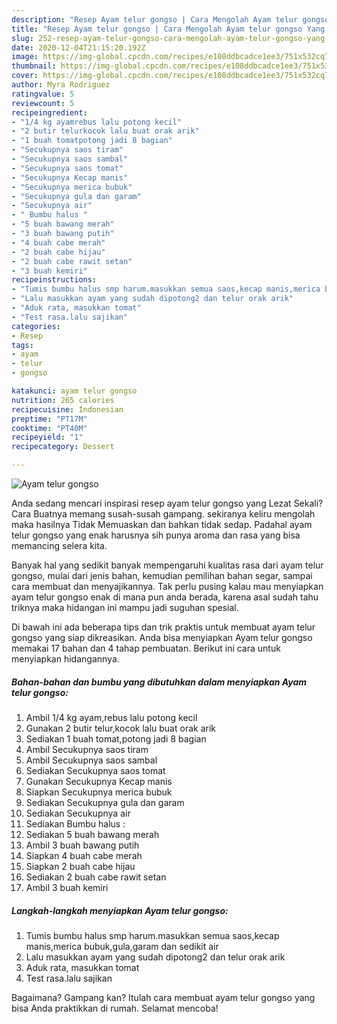 ```yaml
---
description: "Resep Ayam telur gongso | Cara Mengolah Ayam telur gongso Yang Menggugah Selera"
title: "Resep Ayam telur gongso | Cara Mengolah Ayam telur gongso Yang Menggugah Selera"
slug: 252-resep-ayam-telur-gongso-cara-mengolah-ayam-telur-gongso-yang-menggugah-selera
date: 2020-12-04T21:15:20.192Z
image: https://img-global.cpcdn.com/recipes/e108ddbcadce1ee3/751x532cq70/ayam-telur-gongso-foto-resep-utama.jpg
thumbnail: https://img-global.cpcdn.com/recipes/e108ddbcadce1ee3/751x532cq70/ayam-telur-gongso-foto-resep-utama.jpg
cover: https://img-global.cpcdn.com/recipes/e108ddbcadce1ee3/751x532cq70/ayam-telur-gongso-foto-resep-utama.jpg
author: Myra Rodriguez
ratingvalue: 5
reviewcount: 5
recipeingredient:
- "1/4 kg ayamrebus lalu potong kecil"
- "2 butir telurkocok lalu buat orak arik"
- "1 buah tomatpotong jadi 8 bagian"
- "Secukupnya saos tiram"
- "Secukupnya saos sambal"
- "Secukupnya saos tomat"
- "Secukupnya Kecap manis"
- "Secukupnya merica bubuk"
- "Secukupnya gula dan garam"
- "Secukupnya air"
- " Bumbu halus "
- "5 buah bawang merah"
- "3 buah bawang putih"
- "4 buah cabe merah"
- "2 buah cabe hijau"
- "2 buah cabe rawit setan"
- "3 buah kemiri"
recipeinstructions:
- "Tumis bumbu halus smp harum.masukkan semua saos,kecap manis,merica bubuk,gula,garam dan sedikit air"
- "Lalu masukkan ayam yang sudah dipotong2 dan telur orak arik"
- "Aduk rata, masukkan tomat"
- "Test rasa.lalu sajikan"
categories:
- Resep
tags:
- ayam
- telur
- gongso

katakunci: ayam telur gongso 
nutrition: 265 calories
recipecuisine: Indonesian
preptime: "PT17M"
cooktime: "PT40M"
recipeyield: "1"
recipecategory: Dessert

---
```



![Ayam telur gongso](https://img-global.cpcdn.com/recipes/e108ddbcadce1ee3/751x532cq70/ayam-telur-gongso-foto-resep-utama.jpg)

Anda sedang mencari inspirasi resep ayam telur gongso yang Lezat Sekali? Cara Buatnya memang susah-susah gampang. sekiranya keliru mengolah maka hasilnya Tidak Memuaskan dan bahkan tidak sedap. Padahal ayam telur gongso yang enak harusnya sih punya aroma dan rasa yang bisa memancing selera kita.

Banyak hal yang sedikit banyak mempengaruhi kualitas rasa dari ayam telur gongso, mulai dari jenis bahan, kemudian pemilihan bahan segar, sampai cara membuat dan menyajikannya. Tak perlu pusing kalau mau menyiapkan ayam telur gongso enak di mana pun anda berada, karena asal sudah tahu triknya maka hidangan ini mampu jadi suguhan spesial.




Di bawah ini ada beberapa tips dan trik praktis untuk membuat ayam telur gongso yang siap dikreasikan. Anda bisa menyiapkan Ayam telur gongso memakai 17 bahan dan 4 tahap pembuatan. Berikut ini cara untuk menyiapkan hidangannya.

<!--inarticleads1-->

##### Bahan-bahan dan bumbu yang dibutuhkan dalam menyiapkan Ayam telur gongso:

1. Ambil 1/4 kg ayam,rebus lalu potong kecil
1. Gunakan 2 butir telur,kocok lalu buat orak arik
1. Sediakan 1 buah tomat,potong jadi 8 bagian
1. Ambil Secukupnya saos tiram
1. Ambil Secukupnya saos sambal
1. Sediakan Secukupnya saos tomat
1. Gunakan Secukupnya Kecap manis
1. Siapkan Secukupnya merica bubuk
1. Sediakan Secukupnya gula dan garam
1. Sediakan Secukupnya air
1. Sediakan  Bumbu halus :
1. Sediakan 5 buah bawang merah
1. Ambil 3 buah bawang putih
1. Siapkan 4 buah cabe merah
1. Siapkan 2 buah cabe hijau
1. Sediakan 2 buah cabe rawit setan
1. Ambil 3 buah kemiri




<!--inarticleads2-->

##### Langkah-langkah menyiapkan Ayam telur gongso:

1. Tumis bumbu halus smp harum.masukkan semua saos,kecap manis,merica bubuk,gula,garam dan sedikit air
1. Lalu masukkan ayam yang sudah dipotong2 dan telur orak arik
1. Aduk rata, masukkan tomat
1. Test rasa.lalu sajikan




Bagaimana? Gampang kan? Itulah cara membuat ayam telur gongso yang bisa Anda praktikkan di rumah. Selamat mencoba!
